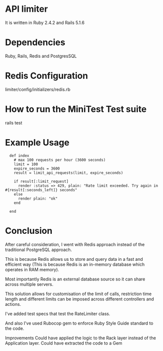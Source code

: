 # API limiter

It is written in Ruby 2.4.2 and Rails 5.1.6

# Dependencies

Ruby, Rails, Redis and PostgresSQL

# Redis Configuration

limiter/config/initializers/redis.rb

# How to run the MiniTest Test suite

rails test


# Example Usage

```
  def index
    # max 100 requests per hour (3600 seconds) 
    limit = 100
    expire_seconds = 3600
    result = limit_api_requests(limit, expire_seconds)

    if result[:limit_request]
      render :status => 429, plain: "Rate limit exceeded. Try again in #{result[:seconds_left]} seconds"
    else
      render plain: "ok"
    end

  end
```
# Conclusion

After careful consideration, I went with Redis approach instead of the traditional PostgreSQL approach. 

This is because Redis allows us to store and query data in a fast and efficient way (This is because Redis is an in-memory database which operates in RAM memory). 

Most importantly Redis is an external database source so it can share across multiple servers.

This solution allows for customisation of the limit of calls, restriction time length and different limits can be imposed across different controllers and actions.

I've added test specs that test the RateLimiter class. 

And also I've used Rubocop gem to enforce Ruby Style Guide standard to the code. 

Improvements
Could have applied the logic to the Rack layer instead of the Application layer.
Could have extracted the code to a Gem 
